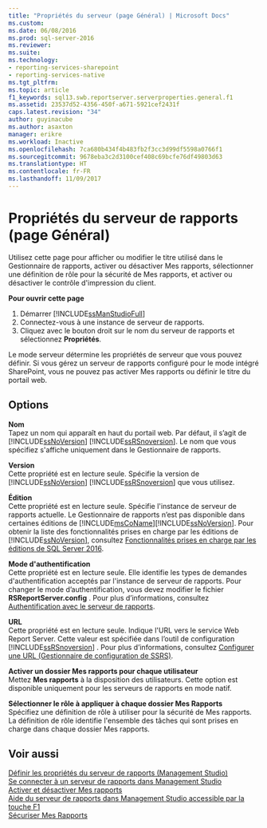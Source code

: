 ```yaml
---
title: "Propriétés du serveur (page Général) | Microsoft Docs"
ms.custom: 
ms.date: 06/08/2016
ms.prod: sql-server-2016
ms.reviewer: 
ms.suite: 
ms.technology:
- reporting-services-sharepoint
- reporting-services-native
ms.tgt_pltfrm: 
ms.topic: article
f1_keywords: sql13.swb.reportserver.serverproperties.general.f1
ms.assetid: 23537d52-4356-450f-a671-5921cef2431f
caps.latest.revision: "34"
author: guyinacube
ms.author: asaxton
manager: erikre
ms.workload: Inactive
ms.openlocfilehash: 7ca680b434f4b483fb2f3cc3d99df5598a0766f1
ms.sourcegitcommit: 9678eba3c2d3100cef408c69bcfe76df49803d63
ms.translationtype: HT
ms.contentlocale: fr-FR
ms.lasthandoff: 11/09/2017
---
```

# <a name="report-server-properties-general-page"></a>Propriétés du serveur de rapports (page Général)
  Utilisez cette page pour afficher ou modifier le titre utilisé dans le Gestionnaire de rapports, activer ou désactiver Mes rapports, sélectionner une définition de rôle pour la sécurité de Mes rapports, et activer ou désactiver le contrôle d'impression du client.  
  
 **Pour ouvrir cette page**
 1) Démarrer [!INCLUDE[ssManStudioFull](../../includes/ssmanstudiofull-md.md)]
 2) Connectez-vous à une instance de serveur de rapports.
 3) Cliquez avec le bouton droit sur le nom du serveur de rapports et sélectionnez **Propriétés**.  
  
 Le mode serveur détermine les propriétés de serveur que vous pouvez définir. Si vous gérez un serveur de rapports configuré pour le mode intégré SharePoint, vous ne pouvez pas activer Mes rapports ou définir le titre du portail web.  
  
## <a name="options"></a>Options  
 **Nom**  
 Tapez un nom qui apparaît en haut du portail web. Par défaut, il s’agit de [!INCLUDE[ssNoVersion](../../includes/ssnoversion-md.md)] [!INCLUDE[ssRSnoversion](../../includes/ssrsnoversion-md.md)]. Le nom que vous spécifiez s'affiche uniquement dans le Gestionnaire de rapports.  
  
 **Version**  
 Cette propriété est en lecture seule. Spécifie la version de [!INCLUDE[ssNoVersion](../../includes/ssnoversion-md.md)] [!INCLUDE[ssRSnoversion](../../includes/ssrsnoversion-md.md)] que vous utilisez.  
  
 **Édition**  
 Cette propriété est en lecture seule. Spécifie l'instance de serveur de rapports actuelle. Le Gestionnaire de rapports n’est pas disponible dans certaines éditions de [!INCLUDE[msCoName](../../includes/msconame-md.md)][!INCLUDE[ssNoVersion](../../includes/ssnoversion-md.md)]. Pour obtenir la liste des fonctionnalités prises en charge par les éditions de [!INCLUDE[ssNoVersion](../../includes/ssnoversion-md.md)], consultez [Fonctionnalités prises en charge par les éditions de SQL Server 2016](~/sql-server/editions-and-supported-features-for-sql-server-2016.md).  
  
 **Mode d'authentification**  
 Cette propriété est en lecture seule. Elle identifie les types de demandes d'authentification acceptés par l'instance de serveur de rapports. Pour changer le mode d’authentification, vous devez modifier le fichier **RSReportServer.config** . Pour plus d’informations, consultez [Authentification avec le serveur de rapports](../../reporting-services/security/authentication-with-the-report-server.md).  
  
 **URL**  
 Cette propriété est en lecture seule. Indique l'URL vers le service Web Report Server. Cette valeur est spécifiée dans l’outil de configuration [!INCLUDE[ssRSnoversion](../../includes/ssrsnoversion-md.md)] . Pour plus d’informations, consultez [Configurer une URL &#40;Gestionnaire de configuration de SSRS&#41;](../../reporting-services/install-windows/configure-a-url-ssrs-configuration-manager.md).  
  
 **Activer un dossier Mes rapports pour chaque utilisateur**  
 Mettez **Mes rapports** à la disposition des utilisateurs. Cette option est disponible uniquement pour les serveurs de rapports en mode natif.  
  
 **Sélectionner le rôle à appliquer à chaque dossier Mes Rapports**  
 Spécifiez une définition de rôle à utiliser pour la sécurité de Mes rapports. La définition de rôle identifie l'ensemble des tâches qui sont prises en charge dans chaque dossier Mes rapports.  

  
## <a name="see-also"></a>Voir aussi  
 [Définir les propriétés du serveur de rapports &#40;Management Studio&#41;](../../reporting-services/tools/set-report-server-properties-management-studio.md)   
 [Se connecter à un serveur de rapports dans Management Studio](../../reporting-services/tools/connect-to-a-report-server-in-management-studio.md)   
 [Activer et désactiver Mes rapports](../../reporting-services/report-server/enable-and-disable-my-reports.md)   
 [Aide du serveur de rapports dans Management Studio accessible par la touche F1](../../reporting-services/tools/report-server-in-management-studio-f1-help.md)   
 [Sécuriser Mes Rapports](../../reporting-services/security/secure-my-reports.md)  
  
  

